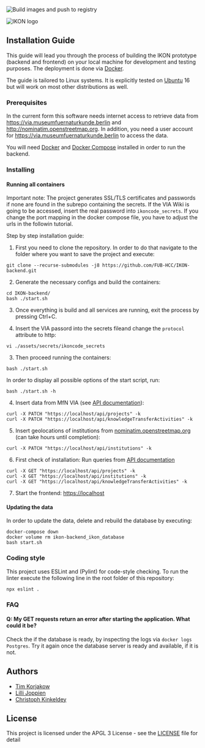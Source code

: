 ![Build images and push to registry](https://github.com/FUB-HCC/IKON-backend/workflows/Build%20images%20and%20push%20to%20registry/badge.svg)

![IKON logo](https://www.mi.fu-berlin.de/en/inf/groups/hcc/research/projects/ikon/IKON-Logo.png?width=500)

## Installation Guide

This guide will lead you through the process of building the IKON prototype (backend and frontend) on your local machine for development and testing purposes. The deployment is done via [Docker](https://docs.docker.com/install/).

The guide is tailored to Linux systems. It is explicitly tested on [Ubuntu](https://ubuntu.com/) 16 but will work on most other distributions as well.

### Prerequisites
In the current form this software needs internet access to retrieve data from https://via.museumfuernaturkunde.berlin and http://nominatim.openstreetmap.org. In addition, you need a user account for https://via.museumfuernaturkunde.berlin to access the data. 

You will need [Docker](https://docs.docker.com/install/) and [Docker Compose](https://docs.docker.com/compose/install/) installed in order to run the backend.

### Installing

#### Running all containers

Important note: 
The project generates SSL/TLS certificates and passwords if none are found in the subrepo containing the secrets. If the VIA Wiki is going to be accessed, insert the real password into ```ikoncode_secrets```. If you change the port mapping in the docker compose file, you have to adjust the urls in the followin tutorial.

Step by step installation guide:

1. First you need to clone the repository.
In order to do that navigate to the folder where you want to save the project and execute:

```
git clone --recurse-submodules -j8 https://github.com/FUB-HCC/IKON-backend.git
```
2. Generate the necessary configs and build the containers:
```
cd IKON-backend/
bash ./start.sh
```
3. Once everything is build and all services are running, exit the process by pressing Ctrl+C.

2. Insert the VIA passord into the secrets fileand change the ```protocol``` attribute to http:
```
vi ./assets/secrets/ikoncode_secrets
```

3. Then proceed running the containers:
```
bash ./start.sh
```
In order to display all possible options of the start script, run:
```
bash ./start.sh -h
```

4. Insert data from MfN VIA (see [API documentation](https://fub-hcc.github.io/IKON/docs/dal.html#doc-general-notes)):
```
curl -X PATCH "https://localhost/api/projects" -k
curl -X PATCH "https://localhost/api/knowledgeTransferActivities" -k
```
5. Insert geolocations of institutions from [nominatim.openstreetmap.org](http://nominatim.openstreetmap.org) (can take hours until completion):
```
curl -X PATCH "https://localhost/api/institutions" -k
```

6. First check of installation: 
Run queries from [API documentation](https://fub-hcc.github.io/IKON/docs/dal.html)
```
curl -X GET "https://localhost/api/projects" -k
curl -X GET "https://localhost/api/institutions" -k
curl -X GET "https://localhost/api/knowledgeTransferActivities" -k
```

7. Start the frontend: [https://localhost](https://localhost)

#### Updating the data

In order to update the data, delete and rebuild the database by executing:
```
docker-compose down
docker volume rm ikon-backend_ikon_database
bash start.sh
```

### Coding style

This project uses ESLint and (Pylint) for code-style checking. 
To run the linter execute the following line in the root folder of this repository:

```
npx eslint .
```

### FAQ

#### Q: My GET requests return an error after starting the application. What could it be?

Check the if the database is ready, by inspecting the logs via ```docker logs Postgres```. Try it again once the database server is ready and available, if it is not.


## Authors
* [Tim Korjakow](https://github.com/wittenator)
* [Lilli Joppien](https://github.com/lillijo)
* [Christoph Kinkeldey](https://github.com/ckinkeldey)

## License

This project is licensed under the APGL 3 License - see the [LICENSE](LICENSE) file for detail
